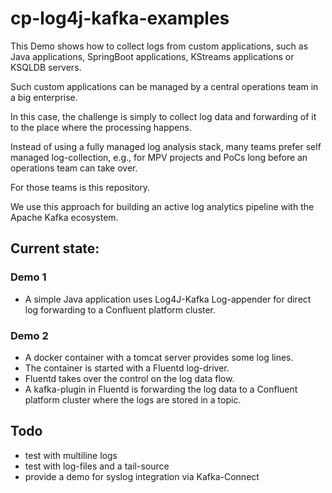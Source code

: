 # cp-log4j-kafka-examples

This Demo shows how to collect logs from custom applications, such as Java applications, SpringBoot applications, KStreams applications or KSQLDB servers.

Such custom applications can be managed by a central operations team in a big enterprise. 

In this case, the challenge is simply to collect log data and forwarding of it to the place where the processing happens. 

Instead of using a fully managed log analysis stack, many teams prefer self managed log-collection, e.g., for MPV projects and PoCs long before an operations team can take over.

For those teams is this repository. 

We use this approach for building an active log analytics pipeline with the Apache Kafka ecosystem.

## Current state:

### Demo 1
- A simple Java application uses Log4J-Kafka Log-appender for direct log forwarding to a Confluent platform cluster.

### Demo 2
- A docker container with a tomcat server provides some log lines.
- The container is started with a Fluentd log-driver.
- Fluentd takes over the control on the log data flow.
- A kafka-plugin in Fluentd is forwarding the log data to a Confluent platform cluster where the logs are stored in a topic.

## Todo
- test with multiline logs
- test with log-files and a tail-source
- provide a demo for syslog integration via Kafka-Connect
